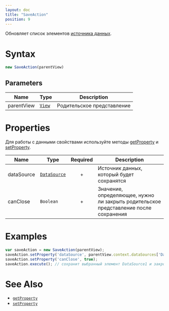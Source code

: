 ```yaml
---
layout: doc
title: "SaveAction"
position: 9
---
```


Обновляет список элементов [источника данных](../../DataSources).

# Syntax

```js
new SaveAction(parentView)
```
## Parameters

|Name|Type|Description|
|----|----------|---------|
|parentView|[`View`](../../Elements/View/)| Родительское представление |

# Properties

Для работы с данными свойствами используйте методы [getProperty](../BaseAction/BaseAction.getProperty/) и [setProperty](../BaseAction/BaseAction.setProperty/).

|Name|Type|Required|Description|
|----|----|:--:|-----------|
|dataSource|[`DataSource`](../../DataSources/)| + |Источник данных, который будет сохранятся|
|canClose|`Boolean`| + |Значение, определяющее, нужно ли закрыть родительское представление после сохранения|


# Examples

```js
var saveAction = new SaveAction(parentView);
saveAction.setProperty('dataSource', parentView.context.dataSources['DataSource1']);
saveAction.setProperty('canClose', true);
saveAction.execute(); // сохранит выбранный элемент DataSource1 и закроет parentView
```

# See Also

* [`getProperty`](../BaseAction/BaseAction.getProperty/)
* [`setProperty`](../BaseAction/BaseAction.setProperty/)